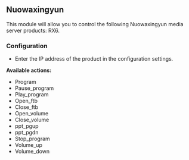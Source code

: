 ## Nuowaxingyun

This module will allow you to control the following Nuowaxingyun media server products: RX6.

### Configuration

- Enter the IP address of the product in the configuration settings.

**Available actions:**

- Program
- Pause_program
- Play_program
- Open_ftb
- Close_ftb
- Open_volume
- Close_volume
- ppt_pgup
- ppt_pgdn
- Stop_program
- Volume_up
- Volume_down
